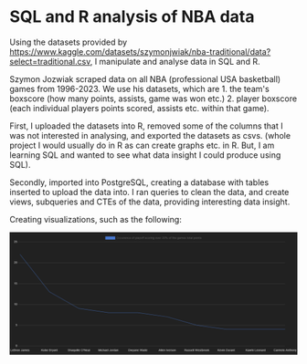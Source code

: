 # SQL and R analysis of NBA data #
Using the datasets provided by https://www.kaggle.com/datasets/szymonjwiak/nba-traditional/data?select=traditional.csv, I manipulate and analyse data in SQL and R.

Szymon Jozwiak scraped data on all NBA (professional USA basketball) games from 1996-2023. We use his datasets, which are 1. the team's boxscore (how many points, assists, game was won etc.) 2. player boxscore (each individual players points scored, assists etc. within that game).

First, I uploaded the datasets into R, removed some of the columns that I was not interested in analysing, and exported the datasets as csvs. (whole project I would usually do in R as can create graphs etc. in R. But, I am learning SQL and wanted to see what data insight I could produce using SQL).

Secondly, imported into PostgreSQL, creating a database with tables inserted to upload the data into. I ran queries to clean the data, and create views, subqueries and CTEs of the data, providing interesting data insight.

Creating visualizations, such as the following:

![In a single picture](https://raw.githubusercontent.com/benAdambridge/R-SQL-NBA-data/main/Occurence%20of%20playoff%20scoring%20over%2020percent%20of%20games%20total%20points.png)

